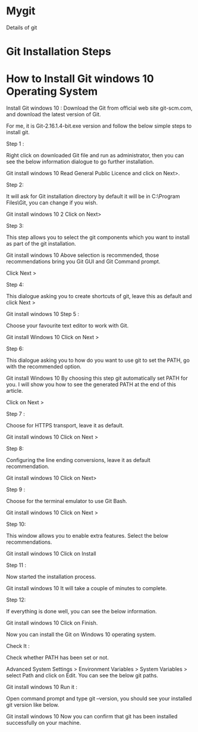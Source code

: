 # Mygit
Details of git
# Git Installation Steps
# How to Install Git windows 10 Operating System

Install Git windows 10 :
Download the Git from official web site git-scm.com, and download the latest version of Git.

For me, it is Git-2.16.1.4-bit.exe version and follow the below simple steps to install git.

Step 1 : 

Right click on downloaded Git file and run as administrator, then you can see the below information dialogue to go further installation.

Git install windows 10
Read General Public Licence and click on Next>.

Step 2:


It will ask for Git installation directory by default it will be in C:\Program Files\Git, you can change if you wish.

Git install windows 10 2
Click on Next>

Step 3:

This step allows you to select the git components which you want to install as part of the git installation.

Git install windows 10
Above selection is recommended, those recommendations bring you Git GUI and Git Command prompt.

Click Next >

Step 4:


This dialogue asking you to create shortcuts of git, leave this as default and click Next >

Git install windows 10
Step 5 :

Choose your favourite text editor to work with Git.

Git install Windows 10
Click on Next >

Step 6:

This dialogue asking you to how do you want to use git to set the PATH, go with the recommended option.

Git install Windows 10
By choosing this step git automatically set PATH for you. I will show you how to see the generated PATH at the end of this article.

Click on Next >

Step 7 :

Choose for HTTPS transport, leave it as default.

Git install windows 10
Click on Next >

Step 8: 

Configuring the line ending conversions, leave it as default recommendation.

Git install windows 10
Click on Next>

Step 9 :

Choose for the terminal emulator to use Git Bash.

Git install windows 10
Click on Next >

Step 10:

This window allows you to enable extra features. Select the below recommendations.

Git install windows 10
Click on Install

Step 11 :

Now started the installation process.

Git install windows 10
It will take a couple of minutes to complete.

Step 12:

If everything is done well, you can see the below information.

Git install windows 10
Click on Finish.

Now you can install the Git on Windows 10 operating system.

Check It :

Check whether PATH has been set or not.

Advanced System Settings > Environment Variables > System Variables > select Path and click on Edit. You can see the below git paths.

Git install windows 10
Run it :

Open command prompt and type git –version, you should see your installed git version like below.

Git install windows 10
Now you can confirm that git has been installed successfully on your machine.
